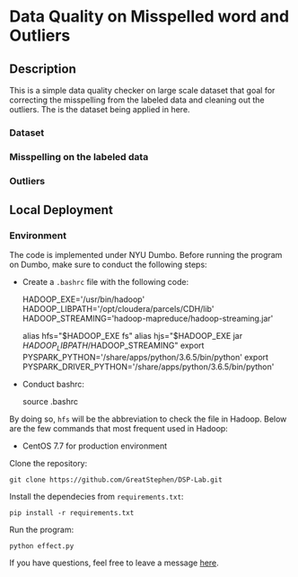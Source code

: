 # Data Quality on Misspelled word and Outliers

## Description

This is a simple data quality checker on large scale dataset that goal for correcting the misspelling from the labeled data and cleaning out the outliers. The []() is the dataset being applied in here.

### Dataset

### Misspelling on the labeled data

### Outliers


## Local Deployment

### Environment
The code is implemented under NYU Dumbo. Before running the program on Dumbo, make sure to conduct the following steps:

* Create a `.bashrc` file with the following code:

    HADOOP_EXE='/usr/bin/hadoop'
    HADOOP_LIBPATH='/opt/cloudera/parcels/CDH/lib'
    HADOOP_STREAMING='hadoop-mapreduce/hadoop-streaming.jar'

    alias hfs="$HADOOP_EXE fs"
    alias hjs="$HADOOP_EXE jar $HADOOP_LIBPATH/$HADOOP_STREAMING"
    export PYSPARK_PYTHON='/share/apps/python/3.6.5/bin/python'
    export PYSPARK_DRIVER_PYTHON='/share/apps/python/3.6.5/bin/python'

* Conduct bashrc:

	source .bashrc

By doing so, `hfs` will be the abbreviation to check the file in Hadoop. Below are the few commands that most frequent used in Hadoop:
 

* CentOS 7.7 for production environment

Clone the repository:

    git clone https://github.com/GreatStephen/DSP-Lab.git

Install the dependecies from `requirements.txt`:

    pip install -r requirements.txt

Run the program:

    python effect.py

If you have questions, feel free to leave a message [here](https://github.com/GreatStephen/DSP-Lab/issues).